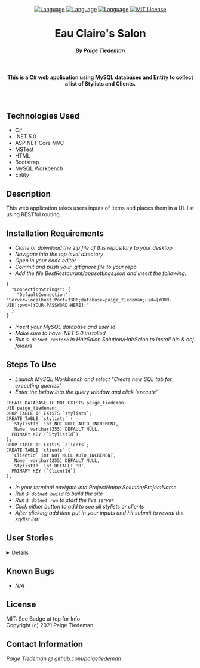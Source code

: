 <div align="center">

[![Language][language-shield]][language-url]
[![Language][languageH-shield]][languageH-url]
[![Language][languageC-shield]][languageC-url]
[![MIT License][license-shield]][license-url]


# Eau Claire's Salon


#### _By Paige Tiedeman_  

<br>

#### This is a C# web application using MySQL databases and Entity to collect a list of Stylists and Clients.  

<br>

  <!-- <img src="HairSalon/wwwroot/img/Table.jpg">   -->
  
</div>

## Technologies Used

* C#
* .NET 5.0
* ASP.NET Core MVC
* MSTest
* HTML 
* Bootstrap
* MySQL Workbench
* Entity

## Description

This web application takes users inputs of items and places them in a UL list using RESTful routing.

## Installation Requirements

* _Clone or download the zip file of this repository to your desktop_
* _Navigate into the top level directory_
* _Open in your code editor_
* _Commit and push your .gitignore file to your repo_
* _Add the file BestRestaurant/appsettings.json and insert the following:_
```
{
  "ConnectionStrings": {
    "DefaultConnection": "Server=localhost;Port=3306;database=paige_tiedeman;uid=[YOUR-UID];pwd=[YOUR-PASSWORD-HERE];"
  }
}
```
* _Insert your MySQL database and user Id_
* _Make sure to have .NET 5.0 installed_
* _Run `$ dotnet restore` in HairSalon.Solution/HairSalon to install bin & obj folders_



## Steps To Use
* _Launch MySQL Workbench and select "Create new SQL tab for executing queries"_
* _Enter the below into the query window and click 'execute'_
```
CREATE DATABASE IF NOT EXISTS paige_tiedeman;
USE paige_tiedeman;
DROP TABLE IF EXISTS `stylists`;
CREATE TABLE `stylists` (
  `StylistId` int NOT NULL AUTO_INCREMENT,
  `Name` varchar(255) DEFAULT NULL,
  PRIMARY KEY (`StylistId`)
);
DROP TABLE IF EXISTS `clients`;
CREATE TABLE `clients` (
  `ClientId` int NOT NULL AUTO_INCREMENT,
  `Name` varchar(255) DEFAULT NULL,
  `StylistId` int DEFAULT '0',
  PRIMARY KEY (`ClientId`)
);
```
* _In your terminal navigate into ProjectName.Solution/ProjectName_
* _Run `$ dotnet build` to build the site_
* _Run `$ dotnet run` to start the live server_
* _Click either button to add to see all stylists or clients_
* _After clicking add item put in your inputs and hit submit to reveal the stylist list!_

## User Stories

<details>

* As the salon owner, I need to be able to see a list of all stylists.
* As the salon owner, I need to be able to select a stylist, see their details, and see a list of all clients that belong to that stylist.
* As the salon owner, I need to add new stylists to our system when they are hired.
* As the salon owner, I need to be able to add new clients to a specific stylist. I should not be able to add a client if no stylists have been added.
</details>

## Known Bugs

* _N/A_

## License

MIT: See Badge at top for Info  
Copyright (c) 2021 Paige Tiedeman  

## Contact Information

_Paige Tiedeman @ github.com/paigetiedeman_  

[license-shield]: https://img.shields.io/badge/License-MIT-blue
[license-url]: https://opensource.org/licenses/MIT
[language-shield]: https://img.shields.io/badge/Language-C%23-green
[language-url]: https://docs.microsoft.com/en-us/dotnet/csharp/
[LanguageH-shield]: https://img.shields.io/badge/Language-HTML-red
[LanguageH-url]: https://developer.mozilla.org/en-US/docs/Web/HTML
[LanguageC-shield]: https://img.shields.io/badge/Language-CSS-blueviolet
[LanguageC-url]: https://developer.mozilla.org/en-US/docs/Web/CSS